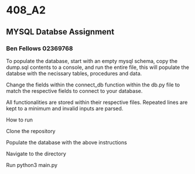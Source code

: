 # 408_A2
## MYSQL Databse Assignment

### Ben Fellows 02369768

To populate the database, start with an empty mysql schema, copy the dump.sql contents to a console, and run the entire file, this will populate the databse with the necissary tables, procedures and data.

Change the fields within the connect_db function within the db.py file to match the respective fields to connect to your database.

All functionalities are stored within their respective files. Repeated lines are kept to a minimum and invalid inputs are parsed.

How to run

Clone the repository

Populate the database with the above instructions

Navigate to the directory

Run python3 main.py
